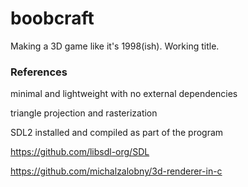 # boobcraft

Making a 3D game like it's 1998(ish). Working title.

### References

minimal and lightweight with no external dependencies

triangle projection and rasterization

SDL2 installed and compiled as part of the program

https://github.com/libsdl-org/SDL

https://github.com/michalzalobny/3d-renderer-in-c
